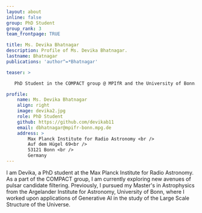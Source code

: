 ```yaml
---
layout: about
inline: false
group: PhD Student
group_rank: 3
team_frontpage: TRUE

title: Ms. Devika Bhatnagar
description: Profile of Ms. Devika Bhatnagar.
lastname: Bhatnagar
publications: 'author^=*Bhatnagar'

teaser: >

   PhD Student in the COMPACT group @ MPIfR and the University of Bonn.  Research interests: pulsar searching, pulsar timing, high performance computing, machine learning.

profile:
    name: Ms. Devika Bhatnagar
    align: right
    image: devika2.jpg
    role: PhD Student
    github: https://github.com/devikab11
    email: dbhatnagar@mpifr-bonn.mpg.de 
    address: >
        Max Planck Institute for Radio Astronomy <br />
        Auf dem Hügel 69<br />
        53121 Bonn <br />
        Germany
---
```


I am Devika, a PhD student at the Max Planck Institute for Radio Astronomy. As a part of the COMPACT group, I am currently exploring new avenues of pulsar candidate filtering. Previously, I pursued my Master's in Astrophysics from the Argelander Institute for Astronomy, University of Bonn, where I worked upon applications of Generative AI in the study of the Large Scale Structure of the Universe.
